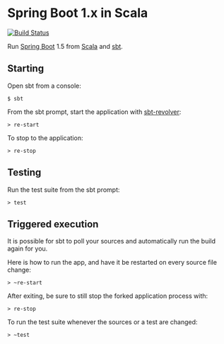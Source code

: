Spring Boot 1.x in Scala
========================

[![Build Status](https://travis-ci.org/ashawley/spring-boot-scala.svg?branch=hello-world)](https://travis-ci.org/ashawley/spring-boot-scala)

Run [Spring Boot] 1.5 from [Scala] and [sbt].

Starting
--------

Open sbt from a console:

    $ sbt

From the sbt prompt, start the application with [sbt-revolver]:

    > re-start

To stop to the application:

    > re-stop


Testing
-------

Run the test suite from the sbt prompt:

    > test

Triggered execution
-------------------

It is possible for sbt to poll your sources and automatically run the
build again for you.

Here is how to run the app, and have it be restarted on every source
file change:

    > ~re-start

After exiting, be sure to still stop the forked application process with:

    > re-stop

To run the test suite whenever the sources or a test are changed:

    > ~test

[Spring Boot]: https://spring.io/projects/spring-boot
[Scala]: https://scala-lang.org
[sbt]: https://scala-sbt.org
[sbt-revolver]: https://github.com/spray/sbt-revolver
